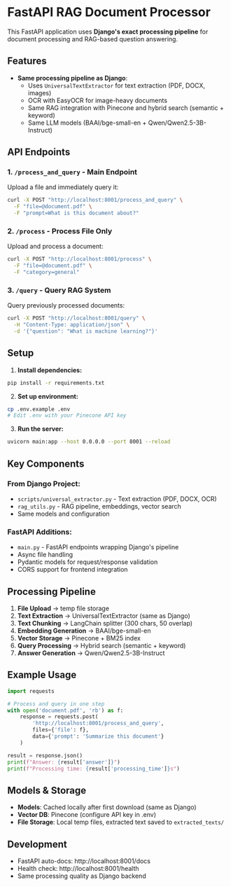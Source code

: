 # FastAPI RAG Document Processor

This FastAPI application uses **Django's exact processing pipeline** for document processing and RAG-based question answering.

## Features

- **Same processing pipeline as Django**:
  - Uses `UniversalTextExtractor` for text extraction (PDF, DOCX, images)
  - OCR with EasyOCR for image-heavy documents
  - Same RAG integration with Pinecone and hybrid search (semantic + keyword)
  - Same LLM models (BAAI/bge-small-en + Qwen/Qwen2.5-3B-Instruct)

## API Endpoints

### 1. `/process_and_query` - Main Endpoint
Upload a file and immediately query it:
```bash
curl -X POST "http://localhost:8001/process_and_query" \
  -F "file=@document.pdf" \
  -F "prompt=What is this document about?"
```

### 2. `/process` - Process File Only
Upload and process a document:
```bash
curl -X POST "http://localhost:8001/process" \
  -F "file=@document.pdf" \
  -F "category=general"
```

### 3. `/query` - Query RAG System
Query previously processed documents:
```bash
curl -X POST "http://localhost:8001/query" \
  -H "Content-Type: application/json" \
  -d '{"question": "What is machine learning?"}'
```

## Setup

1. **Install dependencies:**
```bash
pip install -r requirements.txt
```

2. **Set up environment:**
```bash
cp .env.example .env
# Edit .env with your Pinecone API key
```

3. **Run the server:**
```bash
uvicorn main:app --host 0.0.0.0 --port 8001 --reload
```

## Key Components

### From Django Project:
- `scripts/universal_extractor.py` - Text extraction (PDF, DOCX, OCR)
- `rag_utils.py` - RAG pipeline, embeddings, vector search
- Same models and configuration

### FastAPI Additions:
- `main.py` - FastAPI endpoints wrapping Django's pipeline
- Async file handling
- Pydantic models for request/response validation
- CORS support for frontend integration

## Processing Pipeline

1. **File Upload** → temp file storage
2. **Text Extraction** → UniversalTextExtractor (same as Django)
3. **Text Chunking** → LangChain splitter (300 chars, 50 overlap)
4. **Embedding Generation** → BAAI/bge-small-en
5. **Vector Storage** → Pinecone + BM25 index
6. **Query Processing** → Hybrid search (semantic + keyword)
7. **Answer Generation** → Qwen/Qwen2.5-3B-Instruct

## Example Usage

```python
import requests

# Process and query in one step
with open('document.pdf', 'rb') as f:
    response = requests.post(
        'http://localhost:8001/process_and_query',
        files={'file': f},
        data={'prompt': 'Summarize this document'}
    )

result = response.json()
print(f"Answer: {result['answer']}")
print(f"Processing time: {result['processing_time']}s")
```

## Models & Storage

- **Models**: Cached locally after first download (same as Django)
- **Vector DB**: Pinecone (configure API key in .env)
- **File Storage**: Local temp files, extracted text saved to `extracted_texts/`

## Development

- FastAPI auto-docs: http://localhost:8001/docs
- Health check: http://localhost:8001/health
- Same processing quality as Django backend